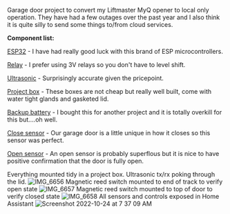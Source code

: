 Garage door project to convert my Liftmaster MyQ opener to local only operation. They have had a few outages over the past year and I also think it is quite silly to send some things to/from cloud services.

**Component list:**

[ESP32](https://www.amazon.com/gp/product/B07BK435ZW/ref=ppx_yo_dt_b_search_asin_title?ie=UTF8&psc=1) - I have had really good luck with this brand of ESP microcontrollers.

[Relay](https://www.amazon.com/gp/product/B0798CZDR9/ref=ppx_yo_dt_b_search_asin_title?ie=UTF8&psc=1) - I prefer using 3V relays so you don't have to level shift.

[Ultrasonic](https://www.amazon.com/gp/product/B01JG09DCK/ref=ppx_yo_dt_b_search_asin_title?ie=UTF8&psc=1) - Surprisingly accurate given the pricepoint.

[Project box](https://www.amazon.com/gp/product/B08PP1W8Q3/ref=ppx_yo_dt_b_search_asin_title?ie=UTF8&psc=1) - These boxes are not cheap but really well built, come with water tight glands and gasketed lid.

[Backup battery](https://www.amazon.com/gp/product/B07YRZYLKV/ref=ppx_yo_dt_b_search_asin_title?ie=UTF8&psc=1) - I bought this for another project and it is totally overkill for this but....oh well.

[Close sensor](https://www.amazon.com/gp/product/B005H3GCW0/ref=ppx_yo_dt_b_asin_title_o02_s00?ie=UTF8&psc=1) - Our garage door is a little unique in how it closes so this sensor was perfect.

[Open sensor](https://www.amazon.com/gp/product/B01GJ82QE4/ref=ppx_yo_dt_b_asin_title_o00_s00?ie=UTF8&psc=1) - An open sensor is probably superflous but it is nice to have positive confirmation that the door is fully open.

Everything mounted tidy in a project box. Ultrasonic tx/rx poking through the lid.
![IMG_6656](https://user-images.githubusercontent.com/6666082/197527056-63d4d01e-3469-43c3-92bd-9583d641fa4e.jpg)
Magnetic reed switch mounted to end of track to verify open state
![IMG_6657](https://user-images.githubusercontent.com/6666082/197527064-1663b249-679d-456b-886e-71c61924c5a7.jpg)
Magnetic reed switch mounted to top of door to verify closed state
![IMG_6658](https://user-images.githubusercontent.com/6666082/197527069-54a0d3f7-875f-4cbd-8f3d-d43318b62d37.jpg)
All sensors and controls exposed in Home Assistant
![Screenshot 2022-10-24 at 7 37 09 AM](https://user-images.githubusercontent.com/6666082/197527087-9a2ad8cb-a5d8-41c8-92b7-350b9caf5ec6.png)
